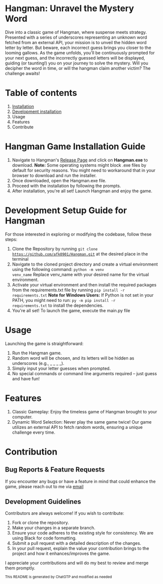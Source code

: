 # Hangman: Unravel the Mystery Word

Dive into a classic game of Hangman, where suspense meets strategy. 
Presented with a series of underscores representing an unknown word fetched from an external API, 
your mission is to unveil the hidden word letter by letter. 
But beware, each incorrect guess brings you closer to the looming gallows. 
As the game unfolds, you'll be continuously prompted for your next guess, and the 
incorrectly guessed letters will be displayed, guiding (or taunting!) you on your journey 
to solve the mystery. Will you decipher the word in time, or will the hangman claim another victim? The challenge awaits!


# Table of contents

1. [Installation](#hangman-game-installation-guide)
2. [Development installation](#development-setup-guide-for-hangman)
3. Usage
4. Features
5. Contribute

# Hangman Game Installation Guide

1. Navigate to Hangman's [Release Page](https://github.com/afk0901/Hangman/releases/tag/Major) and click on <strong>Hangman.exe</strong> to download.
   <b>Note:</b> Some operating systems might block .exe files by default for security reasons. You might need to workaround that in your browser to download and run the installer.
2. Once downloaded, open the Hangman.exe file.
3. Proceed with the installation by following the prompts.
4. After installation, you're all set! Launch Hangman and enjoy the game.

# Development Setup Guide for Hangman

For those interested in exploring or modifying the codebase, follow these steps:

1. Clone the Repository by running <code>git clone https://github.com/afk0901/Hangman.git</code> at the desired place in the terminal
2. Navigate to the cloned project directory and create a virtual environment using the following command: <code>python -m venv venv_name</code>
    Replace venv_name with your desired name for the virtual environment.
3. Activate your virtual environment and then install the required packages from the requirements.txt file by running <code>pip install -r requirements.txt</code>
  <b>Note for Windows Users:</b> If Python is not set in your PATH, you might need to run: <code>py -m pip install -r requirements.txt</code> to install the dependencies.
4. You're all set! To launch the game, execute the main.py file

# Usage

Launching the game is straightforward:

1. Run the Hangman game.
2. Random word will be chosen, and its letters will be hidden as underscores (e.g., _ _ _ _).
3. Simply input your letter guesses when prompted.
4. No special commands or command line arguments required – just guess and have fun!

# Features

1. Classic Gameplay: Enjoy the timeless game of Hangman brought to your computer.
2. Dynamic Word Selection: Never play the same game twice! Our game utilizes an external API to fetch random words, ensuring a unique challenge every time.

# Contribution

## Bug Reports & Feature Requests
If you encounter any bugs or have a feature in mind that could enhance the game, please reach out to me via <a href="mailto:arnar11@hotmail.com">email</a>

## Development Guidelines

Contributors are always welcome! If you wish to contribute:

1. Fork or clone the repository.
2. Make your changes in a separate branch.
3. Ensure your code adheres to the existing style for consistency. We are using Black for code formatting.
4. Submit a pull request with a detailed description of the changes.
5. In your pull request, explain the value your contribution brings to the project and how it enhances/improves the game.
 
I appreciate your contributions and will do my best to review and merge them promptly.

<sup>This README is generated by ChatGTP and modified as needed<sup>


